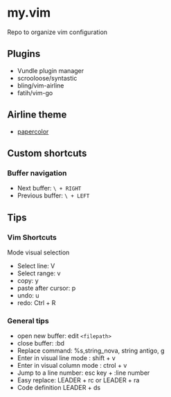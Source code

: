 # my.vim
Repo to organize vim configuration

## Plugins

* Vundle plugin manager
* scrooloose/syntastic
* bling/vim-airline
* fatih/vim-go

## Airline theme

* [papercolor](https://github.com/bling/vim-airline/wiki/Screenshots#papercolor)

## Custom shortcuts

### Buffer navigation

* Next buffer: `\ + RIGHT`
* Previous buffer: `\ + LEFT`

## Tips

### Vim Shortcuts

Mode visual selection

* Select line: V
* Select range: v
* copy: y
* paste after cursor: p
* undo: u
* redo: Ctrl + R

### General tips

* open new buffer: edit `<filepath>`
* close buffer: :bd
* Replace command: %s,string_nova, string antigo, g
* Enter in visual line mode : shift + v
* Enter in visual column mode : ctrol + v
* Jump to a line number: esc key + :line number
* Easy replace: LEADER + rc or LEADER + ra
* Code definition LEADER + ds
